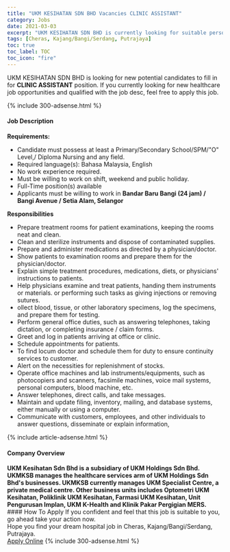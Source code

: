 ```yaml
---
title: "UKM KESIHATAN SDN BHD Vacancies CLINIC ASSISTANT" 
category: Jobs 
date: 2021-03-03 
excerpt: "UKM KESIHATAN SDN BHD is currently looking for suitable person to fill in the CLINIC ASSISTANT which positioned at Cheras, Kajang/Bangi/Serdang, Putrajaya" 
tags: [Cheras, Kajang/Bangi/Serdang, Putrajaya] 
toc: true 
toc_label: TOC 
toc_icon: "fire" 
--- 
```


<p>UKM KESIHATAN SDN BHD is looking for new potential candidates to fill in for <b>CLINIC ASSISTANT</b> position. If you currently looking for new healthcare job opportunities and qualified with the job desc, feel free to apply this job.
</p>{% include 300-adsense.html %} 
<div><div><h4>Job Description</h4></div><div><div><span><div><div><strong>Requirements:</strong></div><ul><li>Candidate must possess at least a Primary/Secondary School/SPM/"O" Level,/ Diploma Nursing and any field.</li><li>Required language(s): Bahasa Malaysia, English</li><li>No work experience required.&#160;</li><li>Must be willing to work on shift, weekend and public holiday.</li><li>Full-Time position(s) available</li><li>Applicants must be willing to work in <strong>Bandar Baru Bangi (24 jam) / Bangi Avenue / Setia Alam, Selangor</strong></li></ul><div><div><strong>Responsibilities</strong></div><ul><li>Prepare treatment rooms for patient examinations, keeping the rooms neat and clean.</li><li>Clean and sterilize instruments and dispose of contaminated supplies.</li><li>Prepare and administer medications as directed by a physician/doctor.</li><li>Show patients to examination rooms and prepare them for the physician/doctor.</li><li>Explain simple treatment procedures, medications, diets, or physicians' instructions to patients.</li><li>Help physicians examine and treat patients, handing them instruments or materials. or performing such tasks as giving injections or removing sutures.</li><li>ollect blood, tissue, or other laboratory specimens, log the specimens, and prepare them for testing.</li><li>Perform general office duties, such as answering telephones, taking dictation, or completing insurance / claim forms.</li><li>Greet and log in patients arriving at office or clinic.</li><li>Schedule appointments for patients.</li><li>To find locum doctor and schedule them for duty to ensure continuity services to customer.</li><li>Alert on the necessities for replenishment of stocks.</li><li>Operate office machines and lab instruments/equipments, such as photocopiers and scanners, facsimile machines, voice mail systems, personal computers, blood machine, etc.</li><li>Answer telephones, direct calls, and take messages.</li><li>Maintain and update filing, inventory, mailing, and database systems, either manually or using a computer.</li><li>Communicate with customers, employees, and other individuals to answer questions, disseminate or explain information,</li></ul></div></div></span></div></div></div> 
{% include article-adsense.html %} 
<div><div><h4>Company Overview</h4></div><div><div><span><div><div>
<strong>UKM Kesihatan Sdn Bhd is a subsidiary of UKM Holdings Sdn Bhd. UKMKSB manages the healthcare services arm of UKM Holdings Sdn Bhd's businesses. UKMKSB currently manages UKM Specialist Centre, a private medical centre. Other business units includes Optometri UKM Kesihatan, Poliklinik UKM Kesihatan, Farmasi UKM Kesihatan, Unit Pengurusan Implan, UKM K-Health and Klinik Pakar Pergigian MERS.</strong></div></div></span></div></div></div> 
#### How To Apply 
If you confident and feel that this job is suitable to you, go ahead take your action now. <br/> 
Hope you find your dream hospital job in Cheras, Kajang/Bangi/Serdang, Putrajaya. <br/> 
<a href="https://www.jobstreet.com.my/en/job/clinic-assistant-4495708?jobId=jobstreet-my-job-4495708" class="btn btn--warning" target="_blank" rel="nofollow noopenner">Apply Online</a> 
{% include 300-adsense.html %} 
